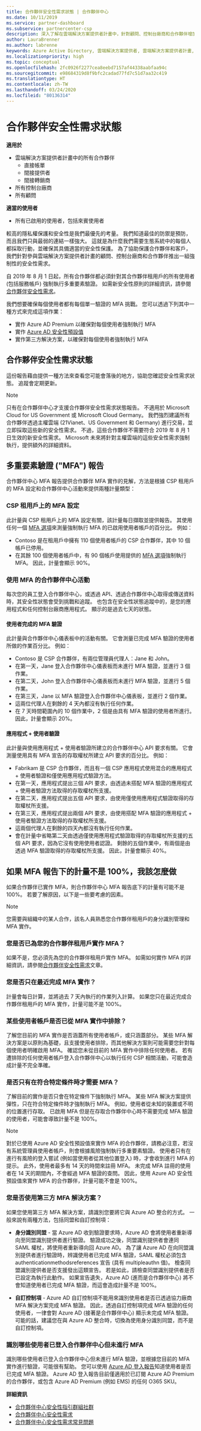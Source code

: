 ```yaml
---
title: 合作夥伴安全性需求狀態 | 合作夥伴中心
ms.date: 10/11/2019
ms.service: partner-dashboard
ms.subservice: partnercenter-csp
description: 深入了解在雲端解決方案提供者計畫中，針對顧問、控制台廠商和合作夥伴增加安全性的新強制需求。
author: LauraBrenner
ms.author: labrenne
keywords: Azure Active Directory, 雲端解決方案提供者, 雲端解決方案提供者計畫, CSP, 控制台廠商, CPV, 多重要素驗證, MFA, 安全應用程式模型, 安全應用程式模型, 安全性
ms.localizationpriority: high
ms.topic: conceptual
ms.openlocfilehash: 2fc0926f2277cea8eebd7157af44338aabfaa94c
ms.sourcegitcommit: e98684319d8f9bfc2cadad77fd7c51d7aa32c419
ms.translationtype: HT
ms.contentlocale: zh-TW
ms.lasthandoff: 03/24/2020
ms.locfileid: "80136314"
---
```

# <a name="partner-security-requirements-status"></a>合作夥伴安全性需求狀態

**適用於**

- 雲端解決方案提供者計畫中的所有合作夥伴
  - 直接帳單
  - 間接提供者
  - 間接轉銷商
- 所有控制台廠商
- 所有顧問

**適當的使用者**
-    所有已啟用的使用者，包括來賓使用者

較高的隱私權保護和安全性是我們最優先的考量。 我們知道最佳的防禦是預防，而且我們只與最弱的連結一樣強大。 這就是為什麼我們需要生態系統中的每個人都採取行動，並確保其具備適當的安全性保護。 為了協助保護合作夥伴和客戶，我們針對參與雲端解決方案提供者計畫的顧問、控制台廠商和合作夥伴推出一組強制性的安全性需求。

自 2019 年 8 月 1 日起，所有合作夥伴都必須針對其合作夥伴租用戶的所有使用者 (包括服務帳戶) 強制執行多重要素驗證。 如需新安全性原則的詳細資訊，請參閱[合作夥伴安全性需求](partner-security-requirements.md)。

我們想要確保每個使用者都有每個單一驗證的 MFA 挑戰。 您可以透過下列其中一種方式來完成這項作業：

- 實作 Azure AD Premium 以確保對每個使用者強制執行 MFA
- 實作 [Azure AD 安全性預設值](https://docs.microsoft.com/azure/active-directory/conditional-access/concept-conditional-access-security-defaults)
- 實作第三方解決方案，以確保對每個使用者強制執行 MFA

## <a name="partner-security-requirements-status"></a>合作夥伴安全性需求狀態

這份報告藉由提供一種方法來查看您可能會落後的地方，協助您確認安全性需求狀態。 追蹤會定期更新。

>[!NOTE]
>只有在合作夥伴中心才支援合作夥伴安全性需求狀態報告。 不適用於 Microsoft Cloud for US Government 或 Microsoft Cloud Germany。 我們強烈建議所有合作夥伴透過主權雲端 (21Vianet、US Government 和 Germany) 進行交易，並立即採取這些新的安全性需求。 不過，這些合作夥伴不需要符合 2019 年 8 月 1 日生效的新安全性需求。 Microsoft 未來將針對主權雲端的這些安全性需求強制執行，提供額外的詳細資料。

## <a name="multi-factor-authentication-mfa-report"></a>多重要素驗證 ("MFA") 報告

合作夥伴中心 MFA 報告提供合作夥伴 MFA 實作的見解，方法是根據 CSP 租用戶的 MFA 設定和合作夥伴中心活動來提供兩種計量類型： 

### <a name="mfa-configuration-on-a-csp-tenant"></a>CSP 租用戶上的 MFA 設定

此計量與 CSP 租用戶上的 MFA 設定有關，該計量每日擷取並提供報告。 其使用任何一個 [MFA 選項](https://aka.ms/partner-mfa-get-started)來測量強制執行 MFA 的已啟用使用者帳戶的百分比。 例如：

- Contoso 是在租用戶中擁有 110 個使用者帳戶的 CSP 合作夥伴，其中 10 個帳戶已停用。 
- 在其餘 100 個使用者帳戶中，有 90 個帳戶使用提供的 [MFA 選項](https://aka.ms/partner-mfa-get-started)強制執行 MFA。 因此，計量會顯示 90%。 

### <a name="partner-center-activities-with-mfa"></a>使用 MFA 的合作夥伴中心活動

每次您的員工登入合作夥伴中心，或透過 API、透過合作夥伴中心取得或傳送資料時，其安全性狀態會受到挑戰和追蹤。 也包含在安全性狀態追蹤中的，是您的應用程式和任何控制台廠商應用程式。 顯示的是過去七天的狀態。

#### <a name="mfa-verification-completed-by-users"></a>使用者完成的 MFA 驗證

此計量與合作夥伴中心儀表板中的活動有關。 它會測量已完成 MFA 驗證的使用者所做的作業百分比。 例如：

- Contoso 是 CSP 合作夥伴，有兩位管理員代理人：Jane 和 John。
- 在第一天，Jane 登入合作夥伴中心儀表板而未進行 MFA 驗證，並進行 3 個作業。
- 在第二天，John 登入合作夥伴中心儀表板而未進行 MFA 驗證，並進行 5 個作業。
- 在第三天，Jane 以 MFA 驗證登入合作夥伴中心儀表板，並進行 2 個作業。
- 這兩位代理人在剩餘的 4 天內都沒有執行任何作業。
- 在 7 天時間範圍內的 10 個作業中，2 個是由具有 MFA 驗證的使用者所進行。 因此，計量會顯示 20%。

#### <a name="appuser-authentication"></a>應用程式 + 使用者驗證

此計量與使用應用程式 + 使用者驗證所建立的合作夥伴中心 API 要求有關。 它會測量使用具有 MFA 宣告的存取權杖所建立 API 要求的百分比。 例如：

- Fabrikam 是 CSP 合作夥伴，而且有一個 CSP 應用程式使用混合的應用程式 + 使用者驗證和僅使用應用程式驗證方法。
- 在第一天，應用程式提出三個 API 要求，由透過未搭配 MFA 驗證的應用程式 + 使用者驗證方法取得的存取權杖所支援。
- 在第二天，應用程式提出五個 API 要求，由使用僅使用應用程式驗證取得的存取權杖所支援。
- 在第三天，應用程式提出兩個 API 要求，由使用搭配 MFA 驗證的應用程式 + 使用者驗證方法取得的存取權杖所支援。
- 這兩個代理人在剩餘的四天內都沒有執行任何作業。
- 會在計量中省略第二天由透過僅使用應用程式驗證取得的存取權杖所支援的五個 API 要求，因為它沒有使用使用者認證。 剩餘的五個作業中，有兩個是由透過 MFA 驗證取得的存取權杖所支援。 因此，計量會顯示 40%。

## <a name="what-should-i-do-if-the-metrics-under-mfa-report-arent-100"></a>如果 MFA 報告下的計量不是 100%，我該怎麼做

如果合作夥伴已實作 MFA，則合作夥伴中心 MFA 報告底下的計量有可能不是 100%。 若要了解原因，以下是一些要考慮的因素。

> [!NOTE]
> 您需要與組織中的某人合作，該名人員熟悉您合作夥伴租用戶的身分識別管理和 MFA 實作。

### <a name="have-you-implemented-mfa-for-your-partner-tenant"></a>您是否已為您的合作夥伴租用戶實作 MFA？

如果不是，您必須先為您的合作夥伴租用戶實作 MFA。 如需如何實作 MFA 的詳細資訊，請參閱[合作夥伴安全性需求](partner-security-requirements.md)文章。

### <a name="have-you-only-recently-completed-mfa-implementation"></a>您是否只在最近完成 MFA 實作？

計量會每日計算，並將過去 7 天內執行的作業列入計算。 如果您只在最近完成合作夥伴租用戶的 MFA 實作，計量可能不是 100%。

### <a name="have-some-user-accounts-been-excluded-from-mfa-implementation"></a>某些使用者帳戶是否已從 MFA 實作中排除？

了解您目前的 MFA 實作是否涵蓋所有使用者帳戶，或只涵蓋部分。 某些 MFA 解決方案是以原則為基礎，且支援使用者排除，而其他解決方案則可能需要您針對每個使用者明確啟用 MFA。 確認您未從目前的 MFA 實作中排除任何使用者。 若有遭排除的任何使用者帳戶登入合作夥伴中心以執行任何 CSP 相關活動，可能會造成計量不完全準確。

### <a name="is-mfa-only-required-when-certain-conditions-are-met"></a>是否只有在符合特定條件時才需要 MFA？

了解目前的實作是否只會在特定條件下強制執行 MFA。 某些 MFA 解決方案提供彈性，只在符合特定條件時才強制執行 MFA。 例如，使用者從未知的裝置或不明的位置進行存取。 已啟用 MFA 但是在存取合作夥伴中心時不需要完成 MFA 驗證的使用者，可能會導致計量不是 100%。

>[!NOTE]
>對於已使用 Azure AD 安全性預設值來實作 MFA 的合作夥伴，請務必注意，若沒有系統管理員使用者帳戶，則會根據風險強制執行多重要素驗證。 使用者只有在進行有風險的登入嘗試 (例如當使用者從其他位置登入) 時，才會收到進行 MFA 的提示。 此外，使用者最多有 14 天的時間來註冊 MFA。 未完成 MFA 註冊的使用者在 14 天的期間內，不會經過 MFA 驗證的查問。 因此，使用 Azure AD 安全性預設值來實作 MFA 的合作夥伴，計量可能不會是 100%。

### <a name="are-you-using-3rd-party-mfa-solution"></a>您是否使用第三方 MFA 解決方案？

如果您使用第三方 MFA 解決方案，請識別您要將它與 Azure AD 整合的方式。 一般來說有兩種方法，包括同盟和自訂控制項：

* **身分識別同盟**  - 當 Azure AD 收到驗證要求時，Azure AD 會將使用者重新導向至同盟識別提供者進行驗證。 驗證成功之後，同盟識別提供者會連同 SAML 權杖，將使用者重新導向回 Azure AD。 為了讓 Azure AD 在向同盟識別提供者進行驗證時，辨識使用者已完成 MFA 驗證，SAML 權杖必須包含authenticationmethodsreferences  宣告 (具有 multipleauthn  值)。 檢查同盟識別提供者是否支援發出這類宣告。 若是如此，請檢查同盟識別提供者是否已設定為執行此動作。 如果宣告遺失，Azure AD (進而是合作夥伴中心) 將不會知道使用者已完成 MFA 驗證，而這會造成計量不是 100%。

* **自訂控制項** - Azure AD 自訂控制項不能用來識別使用者是否已透過協力廠商 MFA 解決方案完成 MFA 驗證。 因此，透過自訂控制項完成 MFA 驗證的任何使用者，一律會對 Azure AD (接著是合作夥伴中心) 顯示未完成 MFA 驗證。 可能的話，建議您在與 Azure AD 整合時，切換為使用身分識別同盟，而不是自訂控制項。

### <a name="identify-which-users-have-logged-into-partner-center-without-mfa"></a>識別哪些使用者已登入合作夥伴中心但未進行 MFA

識別哪些使用者已登入合作夥伴中心但未進行 MFA 驗證，並根據您目前的 MFA 實作進行驗證，可能很有幫助。 您可以使用 [Azure AD 登入報告](https://docs.microsoft.com/azure/active-directory/reports-monitoring/concept-sign-ins)知道使用者是否已完成 MFA 驗證。 Azure AD 登入報告目前僅適用於已訂閱 Azure AD Premium 的合作夥伴，或包含 Azure AD Premium (例如 EMS) 的任何 O365 SKU。

**詳細資訊**

- [合作夥伴中心安全性指引群組社群](https://www.microsoftpartnercommunity.com/t5/Partner-Center-Security-Guidance/ct-p/partner-center-security-guidance)
- [合作夥伴中心安全性需求](partner-security-requirements.md)
- [合作夥伴中心安全性需求常見問題](partner-security-requirements-faq.md)
